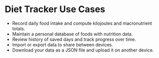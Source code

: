 # Diet Tracker Use Cases

- Record daily food intake and compute kilojoules and macronutrient totals.
- Maintain a personal database of foods with nutrition data.
- Review history of saved days and track progress over time.
- Import or export data to share between devices.
- Download your data as a JSON file and upload it on another device.
